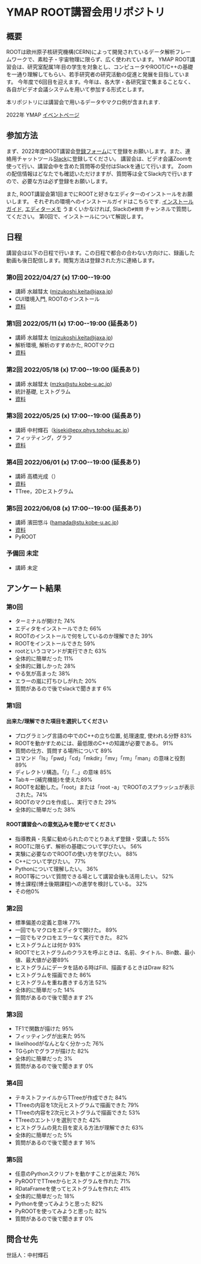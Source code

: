 # YMAP ROOT講習会用リポジトリ


## 概要

ROOTは欧州原子核研究機構(CERN)によって開発されているデータ解析フレームワークで、素粒子・宇宙物理に限らず、広く使われています。
YMAP ROOT講習会は、研究室配属1年目の学生を対象とし、コンピュータやROOT/C++の基礎を一通り理解してもらい、若手研究者の研究活動の促進と発展を目指しています。
今年度で6回目を迎えます。今年は、各大学・各研究室で集まることなく、各自がビデオ会議システムを用いて参加する形式とします。

本リポジトリには講習会で用いるデータやマクロ例が含まれます.

2022年 YMAP [イベントページ](http://www.icrr.u-tokyo.ac.jp/YMAP/event/root2022/index.html)

## 参加方法

まず、2022年度ROOT講習会[登録フォーム](https://docs.google.com/forms/d/e/1FAIpQLSdxxFdBEyLboW6fta86g38kYz17d_YHdwm8TZYDJl6TuwhHcQ/viewform)にて登録をお願いします。また、連絡用チャットツール[Slack](https://join.slack.com/t/ymaproot2022/shared_invite/zt-171q49e80-XzT2HehcytQTxGDAikOmdQ)に登録してください。
講習会は、ビデオ会議Zoomを使って行い、講習会中を含めた質問等の受付はSlackを通じて行います。
Zoomの配信情報はどなたでも確認いただけますが、質問等は全てSlack内で行いますので、必要な方は必ず登録をお願いします。

また, ROOT講習会第1回までにROOTと好きなエディターのインストールをお願いします。
それぞれの環境へのインストールガイドはこちらです. [インストールガイド](./install), [エディターメモ](./install/editor.md)
うまくいかなければ, Slackの`#質問` チャンネルで質問してください。
第0回で、インストールについて解説します。

## 日程

講習会は以下の日程で行います。この日程で都合の合わない方向けに、録画した動画も後日配信します。閲覧方法は登録された方に連絡します。

### 第0回 2022/04/27 (x) 17:00--19:00
* 講師 水越彗太 (mizukoshi.keita@jaxa.jp)
* CUI環境入門, ROOTのインストール
* [資料](./materials/root_lec_mzks_day0.pdf)

### 第1回 2022/05/11 (x) 17:00--19:00 (延長あり)
* 講師 水越彗太 (mizukoshi.keita@jaxa.jp)
* 解析環境, 解析のすすめかた, ROOTマクロ
* [資料](./materials/root_lec_mzks_day1.pdf)

### 第2回 2022/05/18 (x) 17:00--19:00 (延長あり)
* 講師 水越彗太 (mzks@stu.kobe-u.ac.jp)
* 統計基礎, ヒストグラム
* [資料](./materials/root_lec_mzks_day2.pdf)

### 第3回 2022/05/25 (x) 17:00--19:00 (延長あり)
* 講師 中村輝石（kiseki@epx.phys.tohoku.ac.jp）
* フィッティング，グラフ
* [資料](./materials/root_lec_nkmr_day3.pdf)

### 第4回 2022/06/01 (x) 17:00--19:00 (延長あり)
* 講師 高橋光成（）
* [資料](./materials/root_lec_tkhs_day4.pdf)
* TTree，2Dヒストグラム

### 第5回 2022/06/08 (x) 17:00--19:00 (延長あり)
* 講師 濱田悠斗 (hamada@stu.kobe-u.ac.jp)
* [資料](./materials/root_lec_hamada_day5.pdf)
* PyROOT

### 予備回 未定
* 講師 未定

## アンケート結果
### 第0回
* ターミナルが開けた 74%
* エディタをインストールできた 66%
* ROOTのインストールで何をしているのか理解できた 39%
* ROOTをインストールできた 59%
* rootというコマンドが実行できた 63%
* 全体的に簡単だった 11%
* 全体的に難しかった 28%
* やる気が高まった 38%
* エラーの嵐に打ちひしがれた 20%
* 質問があるので後でslackで聞きます 6%

### 第1回
#### 出来た/理解できた項目を選択してください
* プログラミング言語の中でのC++の立ち位置, 処理速度, 使われる分野 83%
* ROOTを動かすためには、最低限のC++の知識が必要である。 91%
* 質問の仕方、質問する場所について 89%
* コマンド「ls」「pwd」「cd」「mkdir」「mv」「rm」「man」の意味と役割 89%
* ディレクトリ構造。「/」「..」の意味 85%
* Tabキー(補完機能)を使えた89%
* ROOTを起動した。「root」または「root -a」でROOTのスプラッシュが表示された。74%
* ROOTのマクロを作成し、実行できた 29%
* 全体的に簡単だった 38%

#### ROOT講習会への意気込みを聞かせてください
* 指導教員・先輩に勧められたのでとりあえず登録・受講した 55%
* ROOTに限らず、解析の基礎について学びたい。 56%
* 実験に必要なのでROOTの使い方を学びたい。 88%
* C++について学びたい。 77%
* Pythonについて理解したい。 36%
* ROOT等について質問できる場として講習会後も活用したい。 52%
* 博士課程(博士後期課程)への進学を検討している。 32%
* その他0%

### 第2回
* 標準偏差の定義と意味 77%
* 一回でもマクロをエディタで開けた。 89%
* 一回でもマクロをエラーなく実行できた。 82%
* ヒストグラムとは何か 93%
* ROOTでヒストグラムのクラスを呼ぶときは、名前、タイトル、Bin数、最小値、最大値が必要89%
* ヒストグラムにデータを詰める時はFill、描画するときはDraw 82%
* ヒストグラムを描画できた 86%
* ヒストグラムを重ね書きする方法 52%
* 全体的に簡単だった 14%
* 質問があるので後で聞きます 2%

### 第3回
* TF1で関数が描けた 95%
* フィッティングが出来た 95%
* likelihoodがなんとなく分かった 76%
* TGらphでグラフが描けた 82%
* 全体的に簡単だった 3%
* 質問があるので後で聞きます 0%

### 第4回
* テキストファイルからTTreeが作成できた 84%
* TTreeの内容を1次元ヒストグラムで描画できた 79%
* TTreeの内容を2次元ヒストグラムで描画できた 53%
* TTreeのエントリを選別できた 42%
* ヒストグラムの見た目を変える方法が理解できた 63%
* 全体的に簡単だった 5%
* 質問があるので後で聞きます 16%

### 第5回
* 任意のPythonスクリプトを動かすことが出来た 76%
* PyROOTでTTreeからヒストグラムを作れた 71%
* RDataFrameを使ってヒストグラムを作れた 41%
* 全体的に簡単だった 18%
* Pythonを使ってみようと思った 82%
* PyROOTを使ってみようと思った 82%
* 質問があるので後で聞きます 0%

## 問合せ先
世話人：中村輝石

